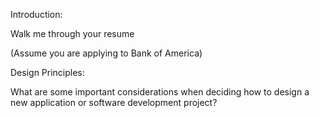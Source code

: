 Introduction:

Walk me through your resume

(Assume you are applying to Bank of America)

Design Principles:

What are some important considerations when deciding how to design a new application or software development project?  
